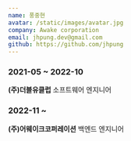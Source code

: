 ```yaml
---
name: 풍중현
avatar: /static/images/avatar.jpg
company: Awake corporation
email: jhpung.dev@gmail.com
github: https://github.com/jhpung
---
```


### 2021-05 ~ 2022-10

**(주)더블유클럽** 소프트웨어 엔지니어

### 2022-11 ~

**(주)어웨이크코퍼레이션** 백엔드 엔지니어
